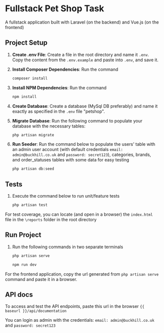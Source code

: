 # Fullstack Pet Shop Task
A fullstack application built with Laravel (on the backend) and Vue.js (on the frontend)

## Project Setup
1. **Create .env File**: Create a file in the root directory and name it `.env`. Copy the content from the `.env.example` and paste into `.env`, and save it.

2. **Install Composer Dependencies**: Run the command

    ```bash
    composer install
    ```

3. **Install NPM Dependencies**: Run the command

    ```bash
    npm install
    ```
4. **Create Database**: Create a database (MySql DB preferably) and name it exactly as specified in the `.env` file "petshop".

5. **Migrate Database**: Run the following command to populate your database with the necessary tables:

    ```bash
    php artisan migrate
    ```

6. **Run Seeder**: Run the command below to populate the users' table with an admin user account (with default credentials `email: admin@buckhill.co.uk` and `password: secret123`), categories, brands, and order_statuses tables with some data for easy testing

    ```bash
    php artisan db:seed
    ```

## Tests
1. Execute the command below to run unit/feature tests

    ```bash
    php artisan test
    ```

For test coverage, you can locate (and open in a browser) the `index.html` file in the `\reports` folder in the root directory

## Run Project
1. Run the following commands in two separate terminals

    ```bash
    php artisan serve
    ```

    ```bash
    npm run dev
    ```
For the frontend application, copy the url generated from `php artisan serve` command and paste it in a browser.

## API docs
To access and test the API endpoints, paste this url in the browser `{{ baseurl }}/api/documentation`

You can login as admin with the credentials: `email: admin@buckhill.co.uk` and `password: secret123`
